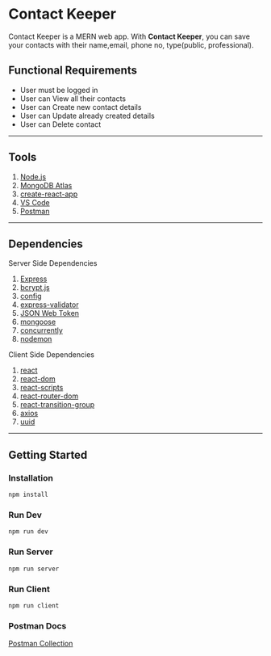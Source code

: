 # Contact Keeper

Contact Keeper is a MERN web app. With **Contact Keeper**, you can save your contacts with their name,email, phone no, type(public, professional).

## Functional Requirements

- User must be logged in
- User can View all their contacts
- User can Create new contact details
- User can Update already created details
- User can Delete contact

---

## Tools

1. [Node.js](https://nodejs.org/en/)
1. [MongoDB Atlas](https://www.mongodb.com/cloud/atlas)
1. [create-react-app](https://reactjs.org/docs/create-a-new-react-app.html)
1. [VS Code](https://code.visualstudio.com/)
1. [Postman](https://www.postman.com/)

---

## Dependencies

Server Side Dependencies

1. [Express](https://expressjs.com/)
1. [bcrypt.js](https://www.npmjs.com/package/bcryptjs)
1. [config](https://www.npmjs.com/package/config)
1. [express-validator](https://www.npmjs.com/package/express-validator)
1. [JSON Web Token](https://jwt.io/)
1. [mongoose](https://www.npmjs.com/package/mongoose)
1. [concurrently](https://www.npmjs.com/package/concurrently)
1. [nodemon](https://www.npmjs.com/package/nodemon)

Client Side Dependencies

1. [react](https://www.npmjs.com/package/react)
1. [react-dom](https://www.npmjs.com/package/react-dom)
1. [react-scripts](https://www.npmjs.com/package/react-scripts)
1. [react-router-dom](https://www.npmjs.com/package/react-router-dom)
1. [react-transition-group](https://www.npmjs.com/package/react-transition-group)
1. [axios](https://www.npmjs.com/package/axios)
1. [uuid](https://www.npmjs.com/package/uuid)

---

## Getting Started

### Installation

```console
npm install
```

### Run Dev

```console
npm run dev
```

### Run Server

```console
npm run server
```

### Run Client

```console
npm run client
```

### Postman Docs

[Postman Collection](https://documenter.getpostman.com/view/16774571/TzsZq8Q3)
